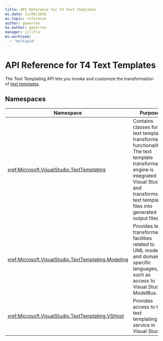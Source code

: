 ```yaml
---
title: API Reference for T4 Text Templates
ms.date: 11/04/2016
ms.topic: reference
author: gewarren
ms.author: gewarren
manager: jillfra
ms.workload:
  - "multiple"
---
```

# API Reference for T4 Text Templates

The Text Templating API lets you invoke and customize the transformation of [text templates](../modeling/code-generation-and-t4-text-templates.md).

## Namespaces

|Namespace|Purpose|
|-|-|
|<xref:Microsoft.VisualStudio.TextTemplating>|Contains classes for the text template transformation functionality. The text template transformation engine is integrated into Visual Studio, and transforms text template files into generated text output files.|
|<xref:Microsoft.VisualStudio.TextTemplating.Modeling>|Provides text transformation facilities related to UML models and domain-specific languages, such as access to Visual Studio ModelBus.|
|<xref:Microsoft.VisualStudio.TextTemplating.VSHost>|Provides access to the text templating service in Visual Studio.|